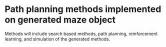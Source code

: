 # Path planning methods implemented on generated maze object
Methods will include search based methods, path planning, reinforcement learning, and simulation of the generated methods. 

